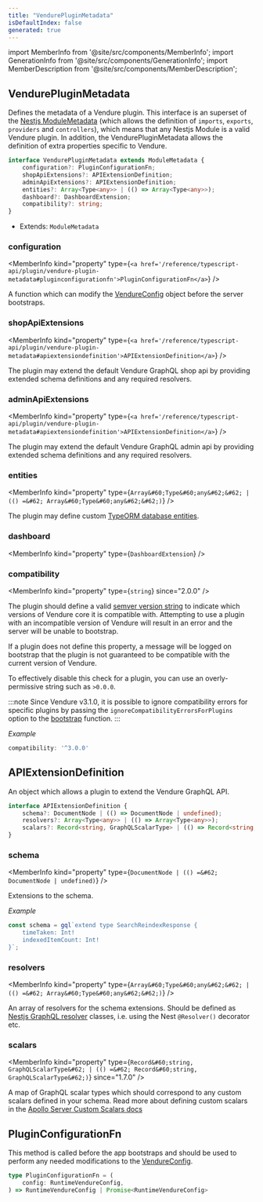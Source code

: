 ```yaml
---
title: "VendurePluginMetadata"
isDefaultIndex: false
generated: true
---
```

<!-- This file was generated from the Vendure source. Do not modify. Instead, re-run the "docs:build" script -->
import MemberInfo from '@site/src/components/MemberInfo';
import GenerationInfo from '@site/src/components/GenerationInfo';
import MemberDescription from '@site/src/components/MemberDescription';


## VendurePluginMetadata

<GenerationInfo sourceFile="packages/core/src/plugin/vendure-plugin.ts" sourceLine="23" packageName="@vendure/core" />

Defines the metadata of a Vendure plugin. This interface is an superset of the [Nestjs ModuleMetadata](https://docs.nestjs.com/modules)
(which allows the definition of `imports`, `exports`, `providers` and `controllers`), which means
that any Nestjs Module is a valid Vendure plugin. In addition, the VendurePluginMetadata allows the definition of
extra properties specific to Vendure.

```ts title="Signature"
interface VendurePluginMetadata extends ModuleMetadata {
    configuration?: PluginConfigurationFn;
    shopApiExtensions?: APIExtensionDefinition;
    adminApiExtensions?: APIExtensionDefinition;
    entities?: Array<Type<any>> | (() => Array<Type<any>>);
    dashboard?: DashboardExtension;
    compatibility?: string;
}
```
* Extends: <code>ModuleMetadata</code>



<div className="members-wrapper">

### configuration

<MemberInfo kind="property" type={`<a href='/reference/typescript-api/plugin/vendure-plugin-metadata#pluginconfigurationfn'>PluginConfigurationFn</a>`}   />

A function which can modify the <a href='/reference/typescript-api/configuration/vendure-config#vendureconfig'>VendureConfig</a> object before the server bootstraps.
### shopApiExtensions

<MemberInfo kind="property" type={`<a href='/reference/typescript-api/plugin/vendure-plugin-metadata#apiextensiondefinition'>APIExtensionDefinition</a>`}   />

The plugin may extend the default Vendure GraphQL shop api by providing extended
schema definitions and any required resolvers.
### adminApiExtensions

<MemberInfo kind="property" type={`<a href='/reference/typescript-api/plugin/vendure-plugin-metadata#apiextensiondefinition'>APIExtensionDefinition</a>`}   />

The plugin may extend the default Vendure GraphQL admin api by providing extended
schema definitions and any required resolvers.
### entities

<MemberInfo kind="property" type={`Array&#60;Type&#60;any&#62;&#62; | (() =&#62; Array&#60;Type&#60;any&#62;&#62;)`}   />

The plugin may define custom [TypeORM database entities](https://typeorm.io/#/entities).
### dashboard

<MemberInfo kind="property" type={`DashboardExtension`}   />


### compatibility

<MemberInfo kind="property" type={`string`}  since="2.0.0"  />

The plugin should define a valid [semver version string](https://www.npmjs.com/package/semver) to indicate which versions of
Vendure core it is compatible with. Attempting to use a plugin with an incompatible
version of Vendure will result in an error and the server will be unable to bootstrap.

If a plugin does not define this property, a message will be logged on bootstrap that the plugin is not
guaranteed to be compatible with the current version of Vendure.

To effectively disable this check for a plugin, you can use an overly-permissive string such as `>0.0.0`.

:::note
Since Vendure v3.1.0, it is possible to ignore compatibility errors for specific plugins by
passing the `ignoreCompatibilityErrorsForPlugins` option to the <a href='/reference/typescript-api/common/bootstrap#bootstrap'>bootstrap</a> function.
:::

*Example*

```ts
compatibility: '^3.0.0'
```


</div>


## APIExtensionDefinition

<GenerationInfo sourceFile="packages/core/src/plugin/vendure-plugin.ts" sourceLine="80" packageName="@vendure/core" />

An object which allows a plugin to extend the Vendure GraphQL API.

```ts title="Signature"
interface APIExtensionDefinition {
    schema?: DocumentNode | (() => DocumentNode | undefined);
    resolvers?: Array<Type<any>> | (() => Array<Type<any>>);
    scalars?: Record<string, GraphQLScalarType> | (() => Record<string, GraphQLScalarType>);
}
```

<div className="members-wrapper">

### schema

<MemberInfo kind="property" type={`DocumentNode | (() =&#62; DocumentNode | undefined)`}   />

Extensions to the schema.

*Example*

```ts
const schema = gql`extend type SearchReindexResponse {
    timeTaken: Int!
    indexedItemCount: Int!
}`;
```
### resolvers

<MemberInfo kind="property" type={`Array&#60;Type&#60;any&#62;&#62; | (() =&#62; Array&#60;Type&#60;any&#62;&#62;)`}   />

An array of resolvers for the schema extensions. Should be defined as [Nestjs GraphQL resolver](https://docs.nestjs.com/graphql/resolvers-map)
classes, i.e. using the Nest `@Resolver()` decorator etc.
### scalars

<MemberInfo kind="property" type={`Record&#60;string, GraphQLScalarType&#62; | (() =&#62; Record&#60;string, GraphQLScalarType&#62;)`}  since="1.7.0"  />

A map of GraphQL scalar types which should correspond to any custom scalars defined in your schema.
Read more about defining custom scalars in the
[Apollo Server Custom Scalars docs](https://www.apollographql.com/docs/apollo-server/schema/custom-scalars)


</div>


## PluginConfigurationFn

<GenerationInfo sourceFile="packages/core/src/plugin/vendure-plugin.ts" sourceLine="118" packageName="@vendure/core" />

This method is called before the app bootstraps and should be used to perform any needed modifications to the <a href='/reference/typescript-api/configuration/vendure-config#vendureconfig'>VendureConfig</a>.

```ts title="Signature"
type PluginConfigurationFn = (
    config: RuntimeVendureConfig,
) => RuntimeVendureConfig | Promise<RuntimeVendureConfig>
```
